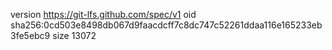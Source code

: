 version https://git-lfs.github.com/spec/v1
oid sha256:0cd503e8498db067d9faacdcff7c8dc747c52261ddaa116e165233eb3fe5ebc9
size 13072
